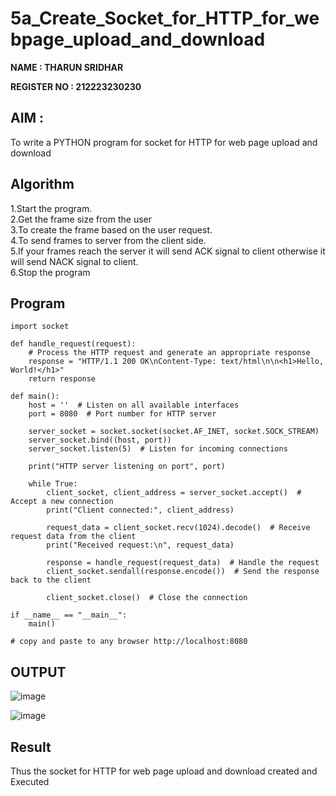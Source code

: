 # 5a_Create_Socket_for_HTTP_for_webpage_upload_and_download

**NAME : THARUN SRIDHAR**
 
**REGISTER NO : 212223230230**

## AIM :
To write a PYTHON program for socket for HTTP for web page upload and download

## Algorithm
1.Start the program.
<BR>
2.Get the frame size from the user
<BR>
3.To create the frame based on the user request.
<BR>
4.To send frames to server from the client side.
<BR>
5.If your frames reach the server it will send ACK signal to client otherwise it will send NACK signal to client.
<BR>
6.Stop the program
<BR>

## Program 
```
import socket

def handle_request(request):
    # Process the HTTP request and generate an appropriate response
    response = "HTTP/1.1 200 OK\nContent-Type: text/html\n\n<h1>Hello, World!</h1>"
    return response

def main():
    host = ''  # Listen on all available interfaces
    port = 8080  # Port number for HTTP server

    server_socket = socket.socket(socket.AF_INET, socket.SOCK_STREAM)
    server_socket.bind((host, port))
    server_socket.listen(5)  # Listen for incoming connections

    print("HTTP server listening on port", port)

    while True:
        client_socket, client_address = server_socket.accept()  # Accept a new connection
        print("Client connected:", client_address)

        request_data = client_socket.recv(1024).decode()  # Receive request data from the client
        print("Received request:\n", request_data)

        response = handle_request(request_data)  # Handle the request
        client_socket.sendall(response.encode())  # Send the response back to the client

        client_socket.close()  # Close the connection

if __name__ == "__main__":
    main()

# copy and paste to any browser http://localhost:8080
```

## OUTPUT
![image](https://github.com/user-attachments/assets/24a994e1-333d-4bc0-a359-3312566b88f5)


![image](https://github.com/user-attachments/assets/3127ad72-baf8-4cf8-abbc-5afa7b46d199)



## Result
Thus the socket for HTTP for web page upload and download created and Executed
